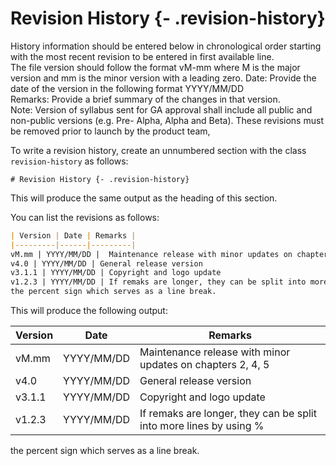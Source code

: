 # Revision History {- .revision-history}

History information should be entered below in chronological order starting with the most recent revision to be entered in first available line.  
The file version should follow the format vM-mm where M is the major version and mm is the minor version with a leading zero.
Date: Provide the date of the version in the following format YYYY/MM/DD  
Remarks: Provide a brief summary of the changes in that version.  
Note: Version of syllabus sent for GA approval shall include all public and non-public versions (e.g. Pre- Alpha, Alpha and Beta). These revisions must be removed prior to launch by the product team,

To write a revision history, create an unnumbered section with the class `revision-history` as follows:

```
# Revision History {- .revision-history}
```

This will produce the same output as the heading of this section.

You can list the revisions as follows:

``` md
| Version | Date | Remarks |
|---------|------|---------|
vM.mm | YYYY/MM/DD |  Maintenance release with minor updates on chapters 2, 4, 5
v4.0 | YYYY/MM/DD | General release version
v3.1.1 | YYYY/MM/DD | Copyright and logo update
v1.2.3 | YYYY/MM/DD | If remaks are longer, they can be split into more lines by using \%
the percent sign which serves as a line break.
```

This will produce the following output:

| Version | Date | Remarks |
|---------|------|---------|
vM.mm | YYYY/MM/DD |  Maintenance release with minor updates on chapters 2, 4, 5
v4.0 | YYYY/MM/DD | General release version
v3.1.1 | YYYY/MM/DD | Copyright and logo update
v1.2.3 | YYYY/MM/DD | If remaks are longer, they can be split into more lines by using %
the percent sign which serves as a line break.